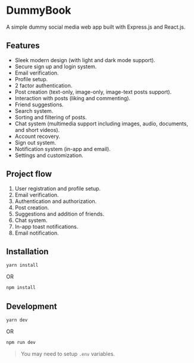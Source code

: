 # DummyBook

A simple dummy social media web app built with Express.js and React.js.

## Features

-   Sleek modern design (with light and dark mode support).
-   Secure sign up and login system.
-   Email verification.
-   Profile setup.
-   2 factor authentication.
-   Post creation (text-only, image-only, image-text posts support).
-   Interaction with posts (liking and commenting).
-   Friend suggestions.
-   Search system.
-   Sorting and filtering of posts.
-   Chat system (multimedia support including images, audio, documents, and short videos).
-   Account recovery.
-   Sign out system.
-   Notification system (in-app and email).
-   Settings and customization.

## Project flow

1. User registration and profile setup.
2. Email verification.
3. Authentication and authorization.
4. Post creation.
5. Suggestions and addition of friends.
6. Chat system.
7. In-app toast notifications.
8. Email notification.

## Installation

```bash
yarn install
```

OR

```bash
npm install
```

## Development

```bash
yarn dev
```

OR

```bash
npm run dev
```

> You may need to setup `.env` variables.
